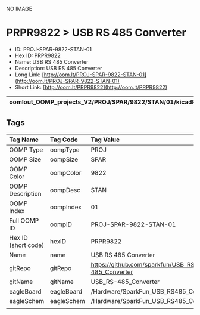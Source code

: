 


  
NO IMAGE  
# PRPR9822 > USB RS 485 Converter

- ID: PROJ-SPAR-9822-STAN-01
- Hex ID: PRPR9822
- Name: USB RS 485 Converter
- Description: USB RS 485 Converter
- Long Link: [http://oom.lt/PROJ-SPAR-9822-STAN-01](http://oom.lt/PROJ-SPAR-9822-STAN-01)
- Short Link: [http://oom.lt/PRPR9822](http://oom.lt/PRPR9822)
  

|oomlout_OOMP_projects_V2/PROJ/SPAR/9822/STAN/01/kicadPcb3dFront.png|oomlout_OOMP_projects_V2/PROJ/SPAR/9822/STAN/01/kicadPcb3dBack.png|oomlout_OOMP_projects_V2/PROJ/SPAR/9822/STAN/01/kicadPcb3d.png||
| :---: | :---: | :---: | :---: |

## Tags
  

|Tag Name|Tag Code|Tag Value|
| :--- | :--- | :--- |
|OOMP Type|oompType|PROJ|
|OOMP Size|oompSize|SPAR|
|OOMP Color|oompColor|9822|
|OOMP Description|oompDesc|STAN|
|OOMP Index|oompIndex|01|
|Full OOMP ID|oompID|PROJ-SPAR-9822-STAN-01|
|Hex ID (short code)|hexID|PRPR9822|
|Name|name|USB RS 485 Converter|
|gitRepo|gitRepo|https://github.com/sparkfun/USB_RS-485_Converter|
|gitName|gitName|USB_RS-485_Converter|
|eagleBoard|eagleBoard|/Hardware/SparkFun_USB_RS485_Converter.brd|
|eagleSchem|eagleSchem|/Hardware/SparkFun_USB_RS485_Converter.sch|
||||

